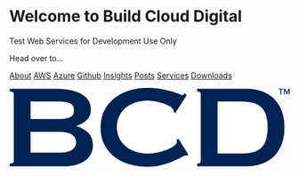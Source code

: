 # Welcome to Build Cloud Digital

Test Web Services for Development Use Only

Head over to...

[About](./about/about-us.md)
[AWS](./aws/aws.md)
[Azure](./azure/azure.md)
[Github](./github/github.md)
[Insights](./insights/insights.md)
[Posts](./posts/post.md)
[Services](./services/services.md)
[Downloads](./downloads/downloads.md)

![Logo](assets/logo.png)

